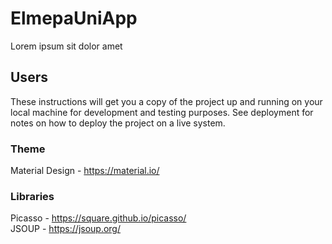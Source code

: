 # ElmepaUniApp

Lorem ipsum sit dolor amet

## Users

These instructions will get you a copy of the project up and running on your local machine for development and testing purposes. See deployment for notes on how to deploy the project on a live system.

### Theme 

Material Design - https://material.io/

### Libraries

Picasso - https://square.github.io/picasso/ <br/>
JSOUP - https://jsoup.org/
